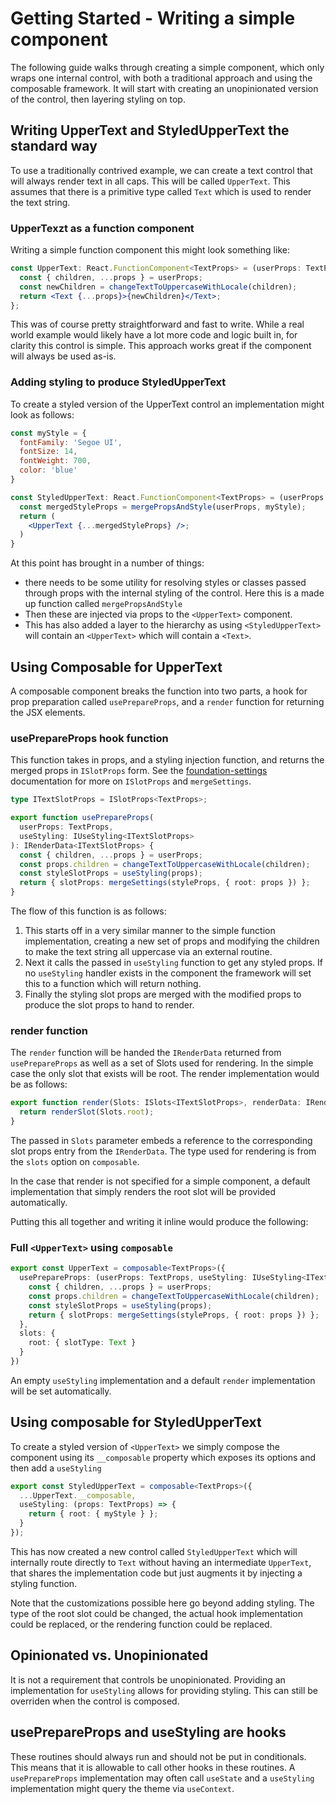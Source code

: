 # Getting Started - Writing a simple component

The following guide walks through creating a simple component, which only wraps one internal control, with both a traditional approach and using the composable framework. It will start with creating an unopinionated version of the control, then layering styling on top.

## Writing UpperText and StyledUpperText the standard way

To use a traditionally contrived example, we can create a text control that will always render text in all caps. This will be called `UpperText`. This assumes that there is a primitive type called `Text` which is used to render the text string.

### UpperTexzt as a function component

Writing a simple function component this might look something like:

```jsx
const UpperText: React.FunctionComponent<TextProps> = (userProps: TextProps) => {
  const { children, ...props } = userProps;
  const newChildren = changeTextToUppercaseWithLocale(children);
  return <Text {...props}>{newChildren}</Text>;
};
```

This was of course pretty straightforward and fast to write. While a real world example would likely have a lot more code and logic built in, for clarity this control is simple. This approach works great if the component will always be used as-is.

### Adding styling to produce StyledUpperText

To create a styled version of the UpperText control an implementation might look as follows:

```jsx
const myStyle = {
  fontFamily: 'Segoe UI',
  fontSize: 14,
  fontWeight: 700,
  color: 'blue'
}

const StyledUpperText: React.FunctionComponent<TextProps> = (userProps: TextProps) => {
  const mergedStyleProps = mergePropsAndStyle(userProps, myStyle);
  return (
    <UpperText {...mergedStyleProps} />;
  )
}
```

At this point has brought in a number of things:

- there needs to be some utility for resolving styles or classes passed through props with the internal styling of the control. Here this is a made up function called `mergePropsAndStyle`
- Then these are injected via props to the `<UpperText>` component.
- This has also added a layer to the hierarchy as using `<StyledUpperText>` will contain an `<UpperText>` which will contain a `<Text>`.

## Using Composable for UpperText

A composable component breaks the function into two parts, a hook for prop preparation called `usePrepareProps`, and a `render` function for returning the JSX elements.

### usePrepareProps hook function

This function takes in props, and a styling injection function, and returns the merged props in `ISlotProps` form. See the [foundation-settings](../foundation-settings/README.md) documentation for more on `ISlotProps` and `mergeSettings`.

```ts
type ITextSlotProps = ISlotProps<TextProps>;

export function usePrepareProps(
  userProps: TextProps,
  useStyling: IUseStyling<ITextSlotProps>
): IRenderData<ITextSlotProps> {
  const { children, ...props } = userProps;
  const props.children = changeTextToUppercaseWithLocale(children);
  const styleSlotProps = useStyling(props);
  return { slotProps: mergeSettings(styleProps, { root: props }) };
}
```

The flow of this function is as follows:

1. This starts off in a very similar manner to the simple function implementation, creating a new set of props and modifying the children to make the text string all uppercase via an external routine.
1. Next it calls the passed in `useStyling` function to get any styled props. If no `useStyling` handler exists in the component the framework will set this to a function which will return nothing.
1. Finally the styling slot props are merged with the modified props to produce the slot props to hand to render.

### render function

The `render` function will be handed the `IRenderData` returned from `usePrepareProps` as well as a set of Slots used for rendering. In the simple case the only slot that exists will be root. The render implementation would be as follows:

```ts
export function render(Slots: ISlots<ITextSlotProps>, renderData: IRenderData<ITextSlotProps>): JSX.Element | null {
  return renderSlot(Slots.root);
}
```

The passed in `Slots` parameter embeds a reference to the corresponding slot props entry from the `IRenderData`. The type used for rendering is from the `slots` option on `composable`.

In the case that render is not specified for a simple component, a default implementation that simply renders the root slot will be provided automatically.

Putting this all together and writing it inline would produce the following:

### Full `<UpperText>` using `composable`

```ts
export const UpperText = composable<TextProps>({
  usePrepareProps: (userProps: TextProps, useStyling: IUseStyling<ITextSlotProps>) => {
    const { children, ...props } = userProps;
    const props.children = changeTextToUppercaseWithLocale(children);
    const styleSlotProps = useStyling(props);
    return { slotProps: mergeSettings(styleProps, { root: props }) };
  },
  slots: {
    root: { slotType: Text }
  }
})
```

An empty `useStyling` implementation and a default `render` implementation will be set automatically.

## Using composable for StyledUpperText

To create a styled version of `<UpperText>` we simply compose the component using its `__composable` property which exposes its options and then add a `useStyling`

```ts
export const StyledUpperText = composable<TextProps>({
  ...UpperText.__composable,
  useStyling: (props: TextProps) => {
    return { root: { myStyle } };
  }
});
```

This has now created a new control called `StyledUpperText` which will internally route directly to `Text` without having an intermediate `UpperText`, that shares the implementation code but just augments it by injecting a styling function.

Note that the customizations possible here go beyond adding styling. The type of the root slot could be changed, the actual hook implementation could be replaced, or the rendering function could be replaced.

## Opinionated vs. Unopinionated

It is not a requirement that controls be unopinionated. Providing an implementation for `useStyling` allows for providing styling. This can still be overriden when the control is composed.

## usePrepareProps and useStyling are hooks

These routines should always run and should not be put in conditionals. This means that it is allowable to call other hooks in these routines. A `usePrepareProps` implementation may often call `useState` and a `useStyling` implementation might query the theme via `useContext`.
